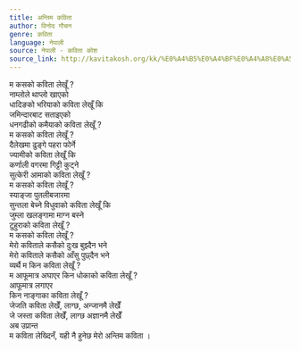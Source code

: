 ```yaml
---
title: अन्तिम कविता
author: विनोद गौचन
genre: कविता
language: नेपाली
source: नेपाली - कविता कोश
source_link: http://kavitakosh.org/kk/%E0%A4%B5%E0%A4%BF%E0%A4%A8%E0%A5%8B%E0%A4%A6_%E0%A4%97%E0%A5%8C%E0%A4%9A%E0%A4%A8
---
```


म कसको कविता लेखूँ ?  
नाम्लोले थाप्लो खाएको  
धादिङको भरियाको कविता लेखूँ कि  
जमिन्दारबाट सताइएको  
धनगढीको कमैयाको कविता लेखूँ ?  
म कसको कविता लेखूँ ?  
दैलेखमा ढुङ्गे पहरा फोर्ने  
ज्यामीको कविता लेखूँ कि  
कर्णाली वगरमा गिट्टी कुट्ने  
सुत्केरी आमाको कविता लेखूँ ?  
म कसको कविता लेखूँ ?  
स्याङ्जा पुतलीबजारमा  
सुन्तला बेच्ने विधुवाको कविता लेखूँ कि  
जुम्ला खलङ्गामा माग्न बस्ने  
टुहुराको कविता लेखूँ ?  
म कसको कविता लेखूँ ?  
मेरो कविताले कसैको दुःख बुझ्दैन भने  
मेरो कविताले कसैको आँसु पुछ्दैन भने  
व्यर्थै म किन कविता लेखूँ ?  
म आफूमात्र अघाएर किन धोकाको कविता लेखूँ ?  
आफूमात्र लगाएर  
किन नाङ्गाका कविता लेखूँ ?  
जेजति कविता लेखेँ, लाग्छ, अन्जानमै लेखेँ  
जे जस्ता कविता लेखेँ, लाग्छ अज्ञानमै लेखेँ  
अब उप्रान्त  
म कविता लेख्दिनँ, यही नै हुनेछ मेरो अन्तिम कविता ।
